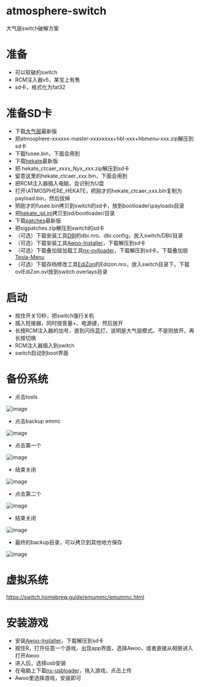 # atmosphere-switch
大气层switch破解方案

# 准备
* 可以软破的switch
* RCM注入器v5，某宝上有售
* sd卡，格式化为fat32

# 准备SD卡
* 下载[大气层](https://github.com/Atmosphere-NX/Atmosphere)最新版
* 把atmosphere-xxxxxx-master-xxxxxxxx+hbl-xxx+hbmenu-xxx.zip解压到sd卡
* 下载fusee.bin，下面会用到
* 下载[hekate](https://github.com/CTCaer/hekate)最新版
* 把 hekate_ctcaer_xxxx_Nyx_xxx.zip解压到sd卡
* 留意这里的hekate_ctcaer_xxx.bin，下面会用到
* 把RCM注入器插入电脑，会识别为U盘
* 打开\ATMOSPHERE_HEKATE，把刚才的hekate_ctcaer_xxx.bin复制为payload.bin，然后拔掉
* 把刚才的fusee.bin拷贝到switch的sd卡，放到bootloader\payloads目录
* 把[hekate_ipl.ini](./hekate_ipl.ini)拷贝到sd/bootloader/目录
* 下载[patches](https://gbatemp.net/threads/sigpatches-for-atmosphere-hekate-fss0-fusee-package3.571543/)最新版
* 把sigpatches.zip解压到switch的sd卡
* （可选）下载安装工具[DBI](https://github.com/rashevskyv/dbi)的dbi.nro、dbi.config，放入switch/DBI/目录
* （可选）下载安装工具[Awoo-Installer](https://github.com/Huntereb/Awoo-Installer)，下载解压到sd卡
* （可选）下载叠加层加载工具[nx-ovlloader](https://github.com/WerWolv/nx-ovlloader)，下载解压到sd卡。下载叠加层[Tesla-Menu](https://github.com/WerWolv/Tesla-Menu)
* （可选）下载存档修改工具[EdiZon](https://github.com/WerWolv/EdiZon)的Edizon.nro，放入switch目录下。下载ovlEdiZon.ovl放到switch\.overlays目录

# 启动
* 按住开关10秒，把switch强行关机
* 插入短接器，同时按音量+、电源键，然后放开
* 长按RCM注入器的加号，直到闪烁蓝灯，说明是大气层模式。不是则放开，再长按切换
* RCM注入器插入到switch
* switch启动到boot界面

# 备份系统
* 点击tools

![image](backup1.png)

* 点击backup emmc

![image](backup2.png)

* 点击第一个

![image](backup3.png)

* 结束关闭

![image](backup4.png)

* 点击第二个

![image](backup5.png)

* 结束关闭

![image](backup6.png)

* 最终的backup目录，可以拷贝到其他地方保存

![image](backup7.png)

# 虚拟系统
https://switch.homebrew.guide/emummc/emummc.html

# 安装游戏
* 安装[Awoo-Installer](https://github.com/Huntereb/Awoo-Installer)，下载解压到sd卡
* 按住R，打开任意一个游戏，出现app界面，选择Awoo，或者直接从相册进入打开Awoo
* 进入后，选择usb安装
* 在电脑上下载[ns-usbloader](https://github.com/developersu/ns-usbloader)，拖入游戏，点击上传
* Awoo里选择游戏，安装即可


